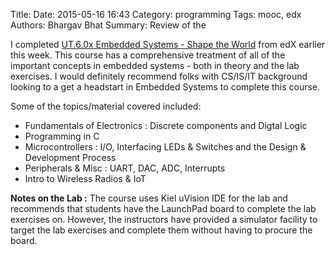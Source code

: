 Title: 
Date: 2015-05-16 16:43
Category: programming
Tags: mooc, edx
Authors: Bhargav Bhat
Summary: Review of the 


I completed [UT.6.0x Embedded Systems - Shape the World](https://courses.edx.org/courses/UTAustinX/UT.6.02x/1T2015/course/) from edX earlier this week. This course has a comprehensive treatment of all of the important concepts in embedded systems - both in theory and the lab exercises. I would definitely recommend folks with CS/IS/IT background looking to a get a headstart in Embedded Systems to complete this course.

Some of the topics/material covered included:

- Fundamentals of Electronics : Discrete components and Digtal Logic
- Programming in C
- Microcontrollers : I/O, Interfacing LEDs & Switches and the Design & Development Process
- Peripherals & Misc : UART, DAC, ADC, Interrupts
- Intro to Wireless Radios & IoT

**Notes on the Lab :** The course uses Kiel uVision IDE for the lab and recommends that students have the LaunchPad board to complete the lab exercises on. However, the instructors have provided a simulator facility to target the lab exercises and complete them without having to procure the board.

